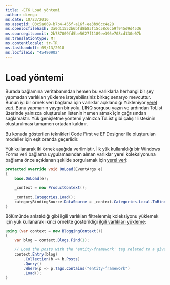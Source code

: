 ```yaml
---
title: -EF6 Load yöntemi
author: divega
ms.date: 10/23/2016
ms.assetid: 03c5a069-b7b4-455f-a16f-ee3b96cc4e28
ms.openlocfilehash: 3a0d11552b6bfd8b83f15c58c6cb9f945d9d4536
ms.sourcegitcommit: 2b787009fd5be5627f1189ee396e708cd130e07b
ms.translationtype: MT
ms.contentlocale: tr-TR
ms.lasthandoff: 09/13/2018
ms.locfileid: "45490902"
---
```

# <a name="the-load-method"></a>Load yöntemi
Burada bağlamına veritabanından hemen bu varlıklarla herhangi bir şey yapmadan varlıkları yükleme isteyebilirsiniz birkaç senaryo mevcuttur. Bunun iyi bir örnek veri bağlama için varlıklar açıklandığı Yükleniyor [yerel veri](~/ef6/querying/local-data.md). Bunu yapmanın yaygın bir yolu, LINQ sorgusu yazın ve ardından ToList üzerinde yalnızca oluşturulan listenin hemen atmak için çağrısından sağlamaktır. Yük genişletme yöntemi yalnızca ToList gibi çalışır listesinin oluşturulması tamamen ortadan kaldırır.  

Bu konuda gösterilen teknikleri Code First ve EF Designer ile oluşturulan modeller için eşit oranda geçerlidir.  

Yük kullanarak iki örnek aşağıda verilmiştir. İlk yük kullanıldığı bir Windows Forms veri bağlama uygulamasından alınan varlıklar yerel koleksiyonuna bağlama önce açıklanan şekilde sorgulamak için [yerel veri](~/ef6/querying/local-data.md):  

``` csharp
protected override void OnLoad(EventArgs e)
{
    base.OnLoad(e);

    _context = new ProductContext();

    _context.Categories.Load();
    categoryBindingSource.DataSource = _context.Categories.Local.ToBindingList();
}
```  

Bölümünde anlatıldığı gibi ilgili varlıkları filtrelenmiş koleksiyonu yüklemek için yük kullanarak ikinci örnekte gösterildiği [ilgili varlıkları yükleme](~/ef6/querying/related-data.md):  

``` csharp
using (var context = new BloggingContext())
{
    var blog = context.Blogs.Find(1);

    // Load the posts with the 'entity-framework' tag related to a given blog
    context.Entry(blog)
        .Collection(b => b.Posts)
        .Query()
        .Where(p => p.Tags.Contains("entity-framework")
        .Load();
}
```  
